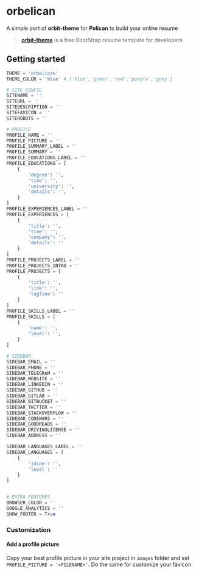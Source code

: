 # orbelican

A simple port of **orbit-theme** for **Pelican** to build your online resume

>[**orbit-theme**](https://github.com/xriley/Orbit-Theme) is a free BootStrap resume template for developers

## Getting started

```python
THEME = 'orbelican'
THEME_COLOR = 'blue' # ['blue','green','red','purple','grey']

# SITE CONFIG
SITENAME = ''
SITEURL = ''
SITEDESCRIPTION = ''
SITEFAVICON = ''
SITEROBOTS = ''

# PROFILE
PROFILE_NAME = ''
PROFILE_PICTURE = ''
PROFILE_SUMMARY_LABEL = ''
PROFILE_SUMMARY = ''
PROFILE_EDUCATIONS_LABEL = ''
PROFILE_EDUCATIONS = [
    {
        'degree': '',
        'time': '',
        'university': '',
        'details': '',
    }
]
PROFILE_EXPERIENCES_LABEL = ''
PROFILE_EXPERIENCES = [
    {
        'title': '',
        'time': '',
        'company': '',
        'details': ''
    }
]
PROFILE_PROJECTS_LABEL = ''
PROFILE_PROJECTS_INTRO = ''
PROFILE_PROJECTS = [
    {
        'title': '',
        'link': '',
        'tagline': ''
    }
]
PROFILE_SKILLS_LABEL = ''
PROFILE_SKILLS = [
    {
        'name': '',
        'level': '',
    }
]

# SIDEBAR
SIDEBAR_EMAIL = ''
SIDEBAR_PHONE = ''
SIDEBAR_TELEGRAM = ''
SIDEBAR_WEBSITE = ''
SIDEBAR_LINKEDIN = ''
SIDEBAR_GITHUB = ''
SIDEBAR_GITLAB = ''
SIDEBAR_BITBUCKET = ''
SIDEBAR_TWITTER = ''
SIDEBAR_STACKOVERFLOW = ''
SIDEBAR_CODEWARS = ''
SIDEBAR_GOODREADS = ''
SIDEBAR_DRIVINGLICENSE = ''
SIDEBAR_ADDRESS = ''

SIDEBAR_LANGUAGES_LABEL = ''
SIDEBAR_LANGUAGES = [
    {
        'idiom': '',
        'level': ''
    }
]


# EXTRA FEATURES
BROWSER_COLOR = ''
GOOGLE_ANALYTICS = ''
SHOW_FOOTER = True
```

### Customization

#### Add a profile picture

Copy your best profile picture in your site project in `images` folder and set `PROFILE_PICTURE = '<FILENAME>'`. Do the same for customize your favicon.
